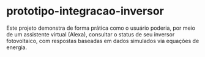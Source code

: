 # prototipo-integracao-inversor
Este projeto demonstra de forma prática como o usuário poderia, por meio de um assistente virtual (Alexa), consultar o status de seu inversor fotovoltaico, com respostas baseadas em dados simulados via equações de energia.
